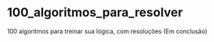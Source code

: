 # 100_algoritmos_para_resolver
 100 algoritmos para treinar sua lógica, com resoluções (Em conclusão)
